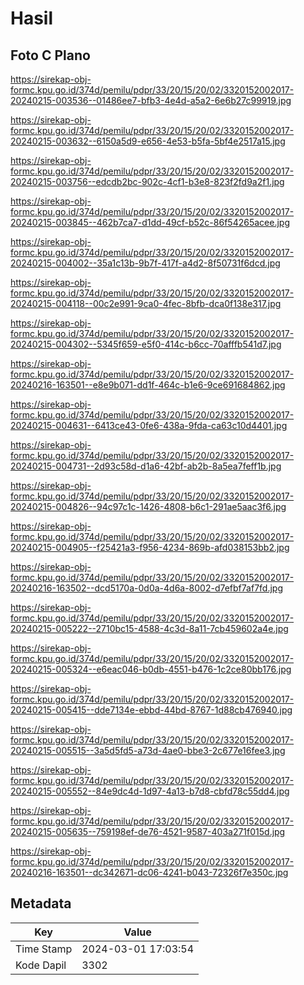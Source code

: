 # Hasil

## Foto C Plano

https://sirekap-obj-formc.kpu.go.id/374d/pemilu/pdpr/33/20/15/20/02/3320152002017-20240215-003536--01486ee7-bfb3-4e4d-a5a2-6e6b27c99919.jpg

https://sirekap-obj-formc.kpu.go.id/374d/pemilu/pdpr/33/20/15/20/02/3320152002017-20240215-003632--6150a5d9-e656-4e53-b5fa-5bf4e2517a15.jpg

https://sirekap-obj-formc.kpu.go.id/374d/pemilu/pdpr/33/20/15/20/02/3320152002017-20240215-003756--edcdb2bc-902c-4cf1-b3e8-823f2fd9a2f1.jpg

https://sirekap-obj-formc.kpu.go.id/374d/pemilu/pdpr/33/20/15/20/02/3320152002017-20240215-003845--462b7ca7-d1dd-49cf-b52c-86f54265acee.jpg

https://sirekap-obj-formc.kpu.go.id/374d/pemilu/pdpr/33/20/15/20/02/3320152002017-20240215-004002--35a1c13b-9b7f-417f-a4d2-8f50731f6dcd.jpg

https://sirekap-obj-formc.kpu.go.id/374d/pemilu/pdpr/33/20/15/20/02/3320152002017-20240215-004118--00c2e991-9ca0-4fec-8bfb-dca0f138e317.jpg

https://sirekap-obj-formc.kpu.go.id/374d/pemilu/pdpr/33/20/15/20/02/3320152002017-20240215-004302--5345f659-e5f0-414c-b6cc-70afffb541d7.jpg

https://sirekap-obj-formc.kpu.go.id/374d/pemilu/pdpr/33/20/15/20/02/3320152002017-20240216-163501--e8e9b071-dd1f-464c-b1e6-9ce691684862.jpg

https://sirekap-obj-formc.kpu.go.id/374d/pemilu/pdpr/33/20/15/20/02/3320152002017-20240215-004631--6413ce43-0fe6-438a-9fda-ca63c10d4401.jpg

https://sirekap-obj-formc.kpu.go.id/374d/pemilu/pdpr/33/20/15/20/02/3320152002017-20240215-004731--2d93c58d-d1a6-42bf-ab2b-8a5ea7feff1b.jpg

https://sirekap-obj-formc.kpu.go.id/374d/pemilu/pdpr/33/20/15/20/02/3320152002017-20240215-004826--94c97c1c-1426-4808-b6c1-291ae5aac3f6.jpg

https://sirekap-obj-formc.kpu.go.id/374d/pemilu/pdpr/33/20/15/20/02/3320152002017-20240215-004905--f25421a3-f956-4234-869b-afd038153bb2.jpg

https://sirekap-obj-formc.kpu.go.id/374d/pemilu/pdpr/33/20/15/20/02/3320152002017-20240216-163502--dcd5170a-0d0a-4d6a-8002-d7efbf7af7fd.jpg

https://sirekap-obj-formc.kpu.go.id/374d/pemilu/pdpr/33/20/15/20/02/3320152002017-20240215-005222--2710bc15-4588-4c3d-8a11-7cb459602a4e.jpg

https://sirekap-obj-formc.kpu.go.id/374d/pemilu/pdpr/33/20/15/20/02/3320152002017-20240215-005324--e6eac046-b0db-4551-b476-1c2ce80bb176.jpg

https://sirekap-obj-formc.kpu.go.id/374d/pemilu/pdpr/33/20/15/20/02/3320152002017-20240215-005415--dde7134e-ebbd-44bd-8767-1d88cb476940.jpg

https://sirekap-obj-formc.kpu.go.id/374d/pemilu/pdpr/33/20/15/20/02/3320152002017-20240215-005515--3a5d5fd5-a73d-4ae0-bbe3-2c677e16fee3.jpg

https://sirekap-obj-formc.kpu.go.id/374d/pemilu/pdpr/33/20/15/20/02/3320152002017-20240215-005552--84e9dc4d-1d97-4a13-b7d8-cbfd78c55dd4.jpg

https://sirekap-obj-formc.kpu.go.id/374d/pemilu/pdpr/33/20/15/20/02/3320152002017-20240215-005635--759198ef-de76-4521-9587-403a271f015d.jpg

https://sirekap-obj-formc.kpu.go.id/374d/pemilu/pdpr/33/20/15/20/02/3320152002017-20240216-163501--dc342671-dc06-4241-b043-72326f7e350c.jpg


## Metadata

| Key        | Value               |
| ---------- | ------------------- |
| Time Stamp | 2024-03-01 17:03:54 |
| Kode Dapil | 3302                |



